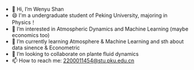 - 👋 Hi, I’m Wenyu Shan
- 😄 I'm a undergraduate student of Peking University, majoring in Physics！
- 👀 I’m interested in Atmospheric Dynamics and Machine Learning (maybe economics too)
- 🌱 I’m currently learning Atmosphere & Machine Learning and sth about data sinence & Econometric
- 💞️ I’m looking to collaborate on plante fluid dynamics
- 📫 How to reach me: 2200011454@stu.pku.edu.cn

<!---
Salmonswy/Salmonswy is a ✨ special ✨ repository because its `README.md` (this file) appears on your GitHub profile.
You can click the Preview link to take a look at your changes.
--->
